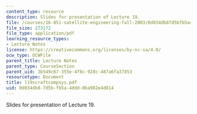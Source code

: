 ```yaml
---
content_type: resource
description: Slides for presentation of Lecture 19.
file: /courses/16-851-satellite-engineering-fall-2003/0d034db87d5bfb5a4ddd0ba982e4d814_l19scraftcompsys.pdf
file_size: 273172
file_type: application/pdf
learning_resource_types:
- Lecture Notes
license: https://creativecommons.org/licenses/by-nc-sa/4.0/
ocw_type: OCWFile
parent_title: Lecture Notes
parent_type: CourseSection
parent_uid: 3b549c67-355e-4f8c-928c-487a6fa37853
resourcetype: Document
title: l19scraftcompsys.pdf
uid: 0d034db8-7d5b-fb5a-4ddd-0ba982e4d814
---
```

Slides for presentation of Lecture 19.